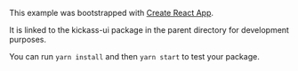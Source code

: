 This example was bootstrapped with [Create React App](https://github.com/facebook/create-react-app).

It is linked to the kickass-ui package in the parent directory for development purposes.

You can run `yarn install` and then `yarn start` to test your package.

